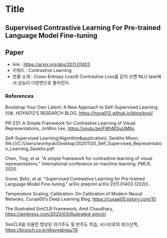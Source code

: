 ﻿# Title
## Supervised Contrastive Learning For Pre-trained Language Model Fine-tuning
## Paper

- link : https://arxiv.org/abs/2011.01403
- 키워드 : Contrastive Learning
- 한줄 소개 : Cross-Entropy Loss와 Contrastive Loss를 같이 쓰면 NLU task에서 성능이 다방면으로 좋아진다.

### References

Bootstrap Your Own Latent: A New Approach to Self-Supervised Learning 리뷰, HOYA012’S RESEARCH BLOG, https://hoya012.github.io/blog/byol/

PR-231: A Simple Framework for Contrastive Learning of Visual Representations, JinWon Lee, https://youtu.be/FWhM3juUM6s

Self-Supervised Learning(Algorithm&application), Seokho Moon, file:///C:/Users/wonhyuk/Desktop/20201120_Self_Supervised_Representation_Learning_Seokho.pdf

Chen, Ting, et al. "A simple framework for contrastive learning of visual representations." International conference on machine learning. PMLR, 2020.

Gunel, Beliz, et al. "Supervised Contrastive Learning for Pre-trained Language Model Fine-tuning." arXiv preprint arXiv:2011.01403 (2020).

Temperature Scaling, Calibration: On Calibration of Modern Neural Netwoks, Curaai00’s Deep Learning Blog, https://curaai00.tistory.com/10

The Illustrated SimCLR Framework, Amit Chaudhary, https://amitness.com/2020/03/illustrated-simclr/

SimCLR을 이용한 향상된 자기주도 및 반주도 학습, 시나브로의 테크산책, https://brunch.co.kr/@synabreu/76

